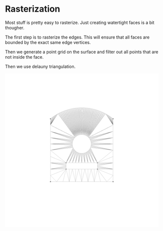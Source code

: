 # Rasterization

Most stuff is pretty easy to rasterize. Just creating watertight faces is a bit thougher.

The first step is to rasterize the edges. This will ensure that all faces are bounded by the exact same edge vertices.

Then we generate a point grid on the surface and filter out all points that are not inside the face.

Then we use delauny triangulation.

![Rasterization](./generated_images/topology/face1wire.png)

